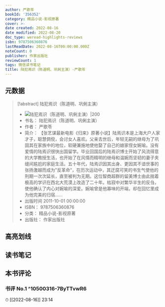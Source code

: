 ```yaml
---
author: 严歌苓
bookId: '356352'
category: 精品小说-影视原著
cover: >-
date created: 2022-08-16
date modified: 2022-08-20
doc_type: weread-highlights-reviews
isbn: 9787506360876
lastReadDate: 2022-08-16T00:00:00.000Z
noteCount: 0
publisher: 作家出版社
reviewCount: 1
tags: 微信读书笔记
title: 陆犯焉识（陈道明、巩俐主演）-严歌苓
---
```


## 元数据

> [!abstract] 陆犯焉识（陈道明、巩俐主演）
> - ![ 陆犯焉识（陈道明、巩俐主演）|200](https://wfqqreader-1252317822.image.myqcloud.com/cover/352/356352/t7_356352.jpg)
> - 书名： 陆犯焉识（陈道明、巩俐主演）
> - 作者： 严歌苓
> - 简介： 【张艺谋最新电影《归来》原著小说】陆焉识本是上海大户人家才子，聪慧倜傥，会讨女人喜欢。父亲去世后，年轻无嗣的继母为了巩固其在家族中的地位，软硬兼施地使他娶了自己的娘家侄女婉喻。没有爱情的陆焉识很快出国留学。毕业回国后的陆焉识博士开始了风流得意的大学教授生活，也开始了在风情而精明的继母和温婉而坚韧的妻子夹缝间尴尬的家庭生活。五十年代，陆焉识因其出身、更因其不谙世事的张扬激越而成为&quot;反革命“，在历次运动中，其迂腐可笑的书生气使他的刑期一次次延长，直至被判为无期。这位智商超群的留美博士由此揣着极高的学识在西北大荒漠上改造了二十年。枯寂中对繁华半生的反刍，使他确认了内心对婉喻的深爱。婉喻曾是他寡味的开端，却在回忆里成为他完美的归宿……
> - 出版时间 2011-10-01 00:00:00
> - ISBN： 9787506360876
> - 分类： 精品小说-影视原著
> - 出版社： 作家出版社

## 高亮划线

## 读书笔记

## 本书评论

### 书评 No.1 ^10500316-7ByTTvwR6

⏱ [[2022-08-16]] 23:14
